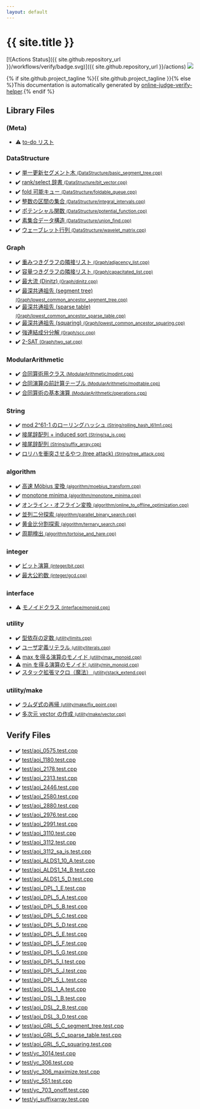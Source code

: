 ```yaml
---
layout: default
---
```


<!-- mathjax config similar to math.stackexchange -->
<script type="text/javascript" async
  src="https://cdnjs.cloudflare.com/ajax/libs/mathjax/2.7.5/MathJax.js?config=TeX-MML-AM_CHTML">
</script>
<script type="text/x-mathjax-config">
  MathJax.Hub.Config({
    TeX: { equationNumbers: { autoNumber: "AMS" }},
    tex2jax: {
      inlineMath: [ ['$','$'] ],
      processEscapes: true
    },
    "HTML-CSS": { matchFontHeight: false },
    displayAlign: "left",
    displayIndent: "2em"
  });
</script>

<script type="text/javascript" src="https://cdnjs.cloudflare.com/ajax/libs/jquery/3.4.1/jquery.min.js"></script>
<script src="https://cdn.jsdelivr.net/npm/jquery-balloon-js@1.1.2/jquery.balloon.min.js" integrity="sha256-ZEYs9VrgAeNuPvs15E39OsyOJaIkXEEt10fzxJ20+2I=" crossorigin="anonymous"></script>
<script type="text/javascript" src="assets/js/copy-button.js"></script>
<link rel="stylesheet" href="assets/css/copy-button.css" />


# {{ site.title }}

[![Actions Status]({{ site.github.repository_url }}/workflows/verify/badge.svg)]({{ site.github.repository_url }}/actions)
<a href="{{ site.github.repository_url }}"><img src="https://img.shields.io/github/last-commit/{{ site.github.owner_name }}/{{ site.github.repository_name }}" /></a>

{% if site.github.project_tagline %}{{ site.github.project_tagline }}{% else %}This documentation is automatically generated by <a href="https://github.com/kmyk/online-judge-verify-helper">online-judge-verify-helper</a>.{% endif %}

## Library Files

<div id="8ef655987a464acd81c7f1a3ecbbc7e3"></div>

### (Meta)

* :warning: <a href="library/meta/todo.cpp.html">to-do リスト</a>


<div id="5e248f107086635fddcead5bf28943fc"></div>

### DataStructure

* :heavy_check_mark: <a href="library/DataStructure/basic_segment_tree.cpp.html">単一更新セグメント木 <small>(DataStructure/basic_segment_tree.cpp)</small></a>
* :heavy_check_mark: <a href="library/DataStructure/bit_vector.cpp.html">rank/select 辞書 <small>(DataStructure/bit_vector.cpp)</small></a>
* :heavy_check_mark: <a href="library/DataStructure/foldable_queue.cpp.html">fold 可能キュー <small>(DataStructure/foldable_queue.cpp)</small></a>
* :heavy_check_mark: <a href="library/DataStructure/integral_intervals.cpp.html">整数の区間の集合 <small>(DataStructure/integral_intervals.cpp)</small></a>
* :heavy_check_mark: <a href="library/DataStructure/potential_function.cpp.html">ポテンシャル関数 <small>(DataStructure/potential_function.cpp)</small></a>
* :heavy_check_mark: <a href="library/DataStructure/union_find.cpp.html">素集合データ構造 <small>(DataStructure/union_find.cpp)</small></a>
* :heavy_check_mark: <a href="library/DataStructure/wavelet_matrix.cpp.html">ウェーブレット行列 <small>(DataStructure/wavelet_matrix.cpp)</small></a>


<div id="4cdbd2bafa8193091ba09509cedf94fd"></div>

### Graph

* :heavy_check_mark: <a href="library/Graph/adjacency_list.cpp.html">重みつきグラフの隣接リスト <small>(Graph/adjacency_list.cpp)</small></a>
* :heavy_check_mark: <a href="library/Graph/capacitated_list.cpp.html">容量つきグラフの隣接リスト <small>(Graph/capacitated_list.cpp)</small></a>
* :heavy_check_mark: <a href="library/Graph/dinitz.cpp.html">最大流 (Dinitz) <small>(Graph/dinitz.cpp)</small></a>
* :heavy_check_mark: <a href="library/Graph/lowest_common_ancestor_segment_tree.cpp.html">最深共通祖先 (segment tree) <small>(Graph/lowest_common_ancestor_segment_tree.cpp)</small></a>
* :heavy_check_mark: <a href="library/Graph/lowest_common_ancestor_sparse_table.cpp.html">最深共通祖先 (sparse table) <small>(Graph/lowest_common_ancestor_sparse_table.cpp)</small></a>
* :heavy_check_mark: <a href="library/Graph/lowest_common_ancestor_squaring.cpp.html">最深共通祖先 (squaring) <small>(Graph/lowest_common_ancestor_squaring.cpp)</small></a>
* :heavy_check_mark: <a href="library/Graph/scc.cpp.html">強連結成分分解 <small>(Graph/scc.cpp)</small></a>
* :heavy_check_mark: <a href="library/Graph/two_sat.cpp.html">2-SAT <small>(Graph/two_sat.cpp)</small></a>


<div id="495e431c85de4c533fce4ff12db613fe"></div>

### ModularArithmetic

* :heavy_check_mark: <a href="library/ModularArithmetic/modint.cpp.html">合同算術用クラス <small>(ModularArithmetic/modint.cpp)</small></a>
* :heavy_check_mark: <a href="library/ModularArithmetic/modtable.cpp.html">合同演算の前計算テーブル <small>(ModularArithmetic/modtable.cpp)</small></a>
* :heavy_check_mark: <a href="library/ModularArithmetic/operations.cpp.html">合同算術の基本演算 <small>(ModularArithmetic/operations.cpp)</small></a>


<div id="27118326006d3829667a400ad23d5d98"></div>

### String

* :heavy_check_mark: <a href="library/String/rolling_hash_l61m1.cpp.html">mod 2^61-1 のローリングハッシュ <small>(String/rolling_hash_l61m1.cpp)</small></a>
* :heavy_check_mark: <a href="library/String/sa_is.cpp.html">接尾辞配列 + induced sort <small>(String/sa_is.cpp)</small></a>
* :heavy_check_mark: <a href="library/String/suffix_array.cpp.html">接尾辞配列 <small>(String/suffix_array.cpp)</small></a>
* :heavy_check_mark: <a href="library/String/tree_attack.cpp.html">ロリハを衝突させるやつ (tree attack) <small>(String/tree_attack.cpp)</small></a>


<div id="ed469618898d75b149e5c7c4b6a1c415"></div>

### algorithm

* :heavy_check_mark: <a href="library/algorithm/moebius_transform.cpp.html">高速 Möbius 変換 <small>(algorithm/moebius_transform.cpp)</small></a>
* :heavy_check_mark: <a href="library/algorithm/monotone_minima.cpp.html">monotone minima <small>(algorithm/monotone_minima.cpp)</small></a>
* :heavy_check_mark: <a href="library/algorithm/online_to_offline_optimization.cpp.html">オンライン・オフライン変換 <small>(algorithm/online_to_offline_optimization.cpp)</small></a>
* :heavy_check_mark: <a href="library/algorithm/parallel_binary_search.cpp.html">並列二分探索 <small>(algorithm/parallel_binary_search.cpp)</small></a>
* :heavy_check_mark: <a href="library/algorithm/ternary_search.cpp.html">黄金比分割探索 <small>(algorithm/ternary_search.cpp)</small></a>
* :heavy_check_mark: <a href="library/algorithm/tortoise_and_hare.cpp.html">周期検出 <small>(algorithm/tortoise_and_hare.cpp)</small></a>


<div id="157db7df530023575515d366c9b672e8"></div>

### integer

* :heavy_check_mark: <a href="library/integer/bit.cpp.html">ビット演算 <small>(integer/bit.cpp)</small></a>
* :heavy_check_mark: <a href="library/integer/gcd.cpp.html">最大公約数 <small>(integer/gcd.cpp)</small></a>


<div id="8eb58dd5e328e978169c7b0cbd30d43f"></div>

### interface

* :warning: <a href="library/interface/monoid.cpp.html">モノイドクラス <small>(interface/monoid.cpp)</small></a>


<div id="67b732dc42aaffa9056d34cc477c863c"></div>

### utility

* :heavy_check_mark: <a href="library/utility/limits.cpp.html">型依存の定数 <small>(utility/limits.cpp)</small></a>
* :heavy_check_mark: <a href="library/utility/literals.cpp.html">ユーザ定義リテラル <small>(utility/literals.cpp)</small></a>
* :warning: <a href="library/utility/max_monoid.cpp.html">max を得る演算のモノイド <small>(utility/max_monoid.cpp)</small></a>
* :warning: <a href="library/utility/min_monoid.cpp.html">min を得る演算のモノイド <small>(utility/min_monoid.cpp)</small></a>
* :heavy_check_mark: <a href="library/utility/stack_extend.cpp.html">スタック拡張マクロ（魔法） <small>(utility/stack_extend.cpp)</small></a>


<div id="eea2354d8759bbd52e8bbb508d91fa66"></div>

### utility/make

* :heavy_check_mark: <a href="library/utility/make/fix_point.cpp.html">ラムダ式の再帰 <small>(utility/make/fix_point.cpp)</small></a>
* :heavy_check_mark: <a href="library/utility/make/vector.cpp.html">多次元 vector の作成 <small>(utility/make/vector.cpp)</small></a>


## Verify Files

* :heavy_check_mark: <a href="verify/test/aoj_0575.test.cpp.html">test/aoj_0575.test.cpp</a>
* :heavy_check_mark: <a href="verify/test/aoj_1180.test.cpp.html">test/aoj_1180.test.cpp</a>
* :heavy_check_mark: <a href="verify/test/aoj_2178.test.cpp.html">test/aoj_2178.test.cpp</a>
* :heavy_check_mark: <a href="verify/test/aoj_2313.test.cpp.html">test/aoj_2313.test.cpp</a>
* :heavy_check_mark: <a href="verify/test/aoj_2446.test.cpp.html">test/aoj_2446.test.cpp</a>
* :heavy_check_mark: <a href="verify/test/aoj_2580.test.cpp.html">test/aoj_2580.test.cpp</a>
* :heavy_check_mark: <a href="verify/test/aoj_2880.test.cpp.html">test/aoj_2880.test.cpp</a>
* :heavy_check_mark: <a href="verify/test/aoj_2976.test.cpp.html">test/aoj_2976.test.cpp</a>
* :heavy_check_mark: <a href="verify/test/aoj_2991.test.cpp.html">test/aoj_2991.test.cpp</a>
* :heavy_check_mark: <a href="verify/test/aoj_3110.test.cpp.html">test/aoj_3110.test.cpp</a>
* :heavy_check_mark: <a href="verify/test/aoj_3112.test.cpp.html">test/aoj_3112.test.cpp</a>
* :heavy_check_mark: <a href="verify/test/aoj_3112_sa_is.test.cpp.html">test/aoj_3112_sa_is.test.cpp</a>
* :heavy_check_mark: <a href="verify/test/aoj_ALDS1_10_A.test.cpp.html">test/aoj_ALDS1_10_A.test.cpp</a>
* :heavy_check_mark: <a href="verify/test/aoj_ALDS1_14_B.test.cpp.html">test/aoj_ALDS1_14_B.test.cpp</a>
* :heavy_check_mark: <a href="verify/test/aoj_ALDS1_5_D.test.cpp.html">test/aoj_ALDS1_5_D.test.cpp</a>
* :heavy_check_mark: <a href="verify/test/aoj_DPL_1_E.test.cpp.html">test/aoj_DPL_1_E.test.cpp</a>
* :heavy_check_mark: <a href="verify/test/aoj_DPL_5_A.test.cpp.html">test/aoj_DPL_5_A.test.cpp</a>
* :heavy_check_mark: <a href="verify/test/aoj_DPL_5_B.test.cpp.html">test/aoj_DPL_5_B.test.cpp</a>
* :heavy_check_mark: <a href="verify/test/aoj_DPL_5_C.test.cpp.html">test/aoj_DPL_5_C.test.cpp</a>
* :heavy_check_mark: <a href="verify/test/aoj_DPL_5_D.test.cpp.html">test/aoj_DPL_5_D.test.cpp</a>
* :heavy_check_mark: <a href="verify/test/aoj_DPL_5_E.test.cpp.html">test/aoj_DPL_5_E.test.cpp</a>
* :heavy_check_mark: <a href="verify/test/aoj_DPL_5_F.test.cpp.html">test/aoj_DPL_5_F.test.cpp</a>
* :heavy_check_mark: <a href="verify/test/aoj_DPL_5_G.test.cpp.html">test/aoj_DPL_5_G.test.cpp</a>
* :heavy_check_mark: <a href="verify/test/aoj_DPL_5_I.test.cpp.html">test/aoj_DPL_5_I.test.cpp</a>
* :heavy_check_mark: <a href="verify/test/aoj_DPL_5_J.test.cpp.html">test/aoj_DPL_5_J.test.cpp</a>
* :heavy_check_mark: <a href="verify/test/aoj_DPL_5_L.test.cpp.html">test/aoj_DPL_5_L.test.cpp</a>
* :heavy_check_mark: <a href="verify/test/aoj_DSL_1_A.test.cpp.html">test/aoj_DSL_1_A.test.cpp</a>
* :heavy_check_mark: <a href="verify/test/aoj_DSL_1_B.test.cpp.html">test/aoj_DSL_1_B.test.cpp</a>
* :heavy_check_mark: <a href="verify/test/aoj_DSL_2_B.test.cpp.html">test/aoj_DSL_2_B.test.cpp</a>
* :heavy_check_mark: <a href="verify/test/aoj_DSL_3_D.test.cpp.html">test/aoj_DSL_3_D.test.cpp</a>
* :heavy_check_mark: <a href="verify/test/aoj_GRL_5_C_segment_tree.test.cpp.html">test/aoj_GRL_5_C_segment_tree.test.cpp</a>
* :heavy_check_mark: <a href="verify/test/aoj_GRL_5_C_sparse_table.test.cpp.html">test/aoj_GRL_5_C_sparse_table.test.cpp</a>
* :heavy_check_mark: <a href="verify/test/aoj_GRL_5_C_squaring.test.cpp.html">test/aoj_GRL_5_C_squaring.test.cpp</a>
* :heavy_check_mark: <a href="verify/test/yc_3014.test.cpp.html">test/yc_3014.test.cpp</a>
* :heavy_check_mark: <a href="verify/test/yc_306.test.cpp.html">test/yc_306.test.cpp</a>
* :heavy_check_mark: <a href="verify/test/yc_306_maximize.test.cpp.html">test/yc_306_maximize.test.cpp</a>
* :heavy_check_mark: <a href="verify/test/yc_551.test.cpp.html">test/yc_551.test.cpp</a>
* :heavy_check_mark: <a href="verify/test/yc_703_onoff.test.cpp.html">test/yc_703_onoff.test.cpp</a>
* :heavy_check_mark: <a href="verify/test/yj_suffixarray.test.cpp.html">test/yj_suffixarray.test.cpp</a>


